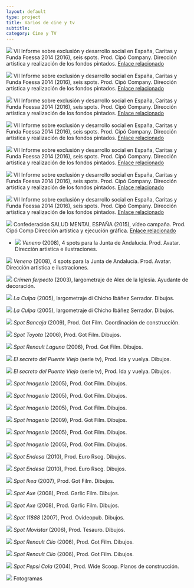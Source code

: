 ```yaml
---
layout: default 
type: project
title: Varios de cine y tv
subtitle:
category: Cine y TV
---
```

![](32.jpg)
VII Informe sobre exclusión y desarrollo social en España, Caritas y Funda
Foessa 2014 (2016), seis spots. Prod. Cipó Company. Dirección artística y realización de los fondos pintados.
[Enlace relacionado](http://www.foessa2014.es/informe/material_pedagogico.php)

![](33.jpg)
VII Informe sobre exclusión y desarrollo social en España, Caritas y Funda
Foessa 2014 (2016), seis spots. Prod. Cipó Company. Dirección artística y realización de los fondos pintados.
[Enlace relacionado](http://www.foessa2014.es/informe/material_pedagogico.php)

![](34.jpg)
VII Informe sobre exclusión y desarrollo social en España, Caritas y Funda
Foessa 2014 (2016), seis spots. Prod. Cipó Company. Dirección artística y realización de los fondos pintados.
[Enlace relacionado](http://www.foessa2014.es/informe/material_pedagogico.php)

![](35.jpg)
VII Informe sobre exclusión y desarrollo social en España, Caritas y Funda
Foessa 2014 (2016), seis spots. Prod. Cipó Company. Dirección artística y realización de los fondos pintados.
[Enlace relacionado](http://www.foessa2014.es/informe/material_pedagogico.php)

![](36.jpg)
VII Informe sobre exclusión y desarrollo social en España, Caritas y Funda
Foessa 2014 (2016), seis spots. Prod. Cipó Company. Dirección artística y realización de los fondos pintados.
[Enlace relacionado](http://www.foessa2014.es/informe/material_pedagogico.php)

![](37.jpg)
VII Informe sobre exclusión y desarrollo social en España, Caritas y Funda
Foessa 2014 (2016), seis spots. Prod. Cipó Company. Dirección artística y realización de los fondos pintados.
[Enlace relacionado](http://www.foessa2014.es/informe/material_pedagogico.php)

![](38.jpg)
VII Informe sobre exclusión y desarrollo social en España, Caritas y Funda
Foessa 2014 (2016), seis spots. Prod. Cipó Company. Dirección artística y realización de los fondos pintados.
[Enlace relacionado](http://www.foessa2014.es/informe/material_pedagogico.php)

![](39.jpg)
Confederación SALUD MENTAL ESPAÑA (2015), vídeo campaña. Prod. Cipó Comp Dirección artística y ejecución gráfica.
[Enlace relacionado](https://www.youtube.com/watch?v=WlClkgB8Xmg)

- ![](01.jpg)
*Veneno* (2008), 4 spots para la Junta de Andalucía. Prod. Avatar. Dirección artistica e ilustraciones.

![](02.jpg)
*Veneno* (2008), 4 spots para la Junta de Andalucía. Prod. Avatar. Dirección artistica e ilustraciones.

![](03.jpg)
*Crimen ferpecto* (2003), largometraje de Alex de la Iglesia. Ayudante de decoración.

![](04.jpg)
*La Culpa* (2005), largometraje di Chicho Ibáñez Serrador. Dibujos.

![](05.jpg)
*La Culpa* (2005), largometraje di Chicho Ibáñez Serrador. Dibujos.

![](06.jpg)
*Spot Bancaja* (2009), Prod. Got Film. Coordinación de construcción.

![](08.jpg)
*Spot Toyota* (2006), Prod. Got Film. Dibujos.

![](09.jpg)
*Spot Renault Laguna* (2006), Prod. Got Film. Dibujos.

![](10.jpg)
*El secreto del Puente Viejo* (serie tv), Prod. Ida y vuelya. Dibujos.

![](11.jpg)
*El secreto del Puente Viejo* (serie tv), Prod. Ida y vuelya. Dibujos.

![](12.jpg)
*Spot Imagenio* (2005), Prod. Got Film. Dibujos.

![](13.jpg)
*Spot Imagenio* (2005), Prod. Got Film. Dibujos.

![](14.jpg)
*Spot Imagenio* (2005), Prod. Got Film. Dibujos.

![](15.jpg)
*Spot Imagenio* (2009), Prod. Got Film. Dibujos.

![](16.jpg)
*Spot Imagenio* (2005), Prod. Got Film. Dibujos.

![](17.jpg)
*Spot Imagenio* (2005), Prod. Got Film. Dibujos.

![](19.jpg)
*Spot Endesa* (2010), Prod. Euro Rscg. Dibujos.

![](20.jpg)
*Spot Endesa* (2010), Prod. Euro Rscg. Dibujos.

![](21.jpg)
*Spot Ikea* (2007), Prod. Got Film. Dibujos.

![](24.jpg)
*Spot Axe* (2008), Prod. Garlic Film. Dibujos.

![](25.jpg)
*Spot Axe* (2008), Prod. Garlic Film. Dibujos.

![](26.jpg)
*Spot 11888* (2007), Prod. Ovideopub. Dibujos.

![](27.jpg)
*Spot Movistar* (2006), Prod. Tesauro. Dibujos.

![](28.jpg)
*Spot Renault Clio* (2006), Prod. Got Film. Dibujos.

![](29.jpg)
*Spot Renault Clio* (2006), Prod. Got Film. Dibujos.

![](30.jpg)
*Spot Pepsi Cola* (2004), Prod. Wide Scoop. Planos de construcción.

![](31.jpg)
Fotogramas
